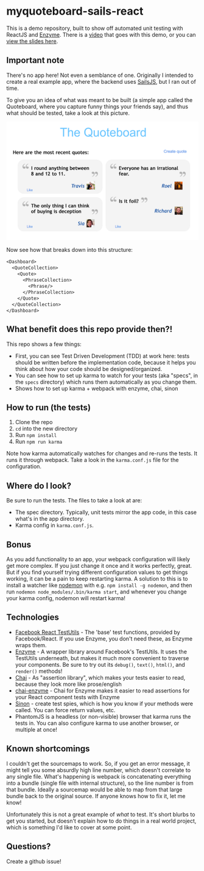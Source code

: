 # myquoteboard-sails-react

This is a demo repository, built to show off automated unit testing with ReactJS and [Enzyme](http://airbnb.io/enzyme/index.html). There is a [video](https://www.youtube.com/watch?v=DnWeoMXJBuo) that goes with this demo, or you can [view the slides here](https://docs.google.com/presentation/d/1mJuJFGOzEy07iNVIvn-_OufG_hiC4EjiI6rF7uF1smI/edit?usp=sharing).

## Important note

There's no app here! Not even a semblance of one. Originally I intended to create a real example app, where the backend uses [SailsJS](http://sailsjs.org), but I ran out of time.

To give you an idea of what was meant to be built (a simple app called the Quoteboard, where you capture funny things your friends say), and thus what should be tested, take a look at this picture.

![A view of what the Quoteboard might look like](assets/images/quoteboard_hypothetical.png)

Now see how that breaks down into this structure:

```
<Dashboard>
  <QuoteCollection>
    <Quote>
      <PhraseCollection>
        <Phrase/>
      </PhraseCollection>
    </Quote>
  </QuoteCollection>
</Dashboard>
```

## What benefit does this repo provide then?!

This repo shows a few things:

* First, you can see Test Driven Development (TDD) at work here: tests should be written before the implementation code, because it helps you think about how your code should be designed/organized.
* You can see how to set up karma to watch for your tests (aka "specs", in the `specs` directory) which runs them automatically as you change them.
* Shows how to set up karma + webpack with enzyme, chai, sinon

## How to run (the tests)

1. Clone the repo
1. `cd` into the new directory
1. Run `npm install`
1. Run `npm run karma`

Note how karma automatically watches for changes and re-runs the tests. It runs it through webpack. Take a look in the `karma.conf.js` file for the configuration.

## Where do I look?

Be sure to run the tests. The files to take a look at are:

* The spec directory. Typically, unit tests mirror the app code, in this case what's in the app directory.
* Karma config in `karma.conf.js`.

## Bonus

As you add functionality to an app, your webpack configuration will likely get more complex. If you just change it once and it works perfectly, great. But if you find yourself trying different configuration values to get things working, it can be a pain to keep restarting karma. A solution to this is to install a watcher like [nodemon](https://github.com/remy/nodemon) with e.g. `npm install -g nodemon`, and then run `nodemon node_modules/.bin/karma start`, and whenever you change your karma config, nodemon will restart karma!

## Technologies

* [Facebook React TestUtils](https://facebook.github.io/react/docs/test-utils.html) - The 'base' test functions, provided by Facebook/React. If you use Enzyme, you don't need these, as Enzyme wraps them.
* [Enzyme](http://airbnb.io/enzyme/index.html) - A wrapper library around Facebook's TestUtils. It uses the TestUtils underneath, but makes it much more convenient to traverse your components. Be sure to try out its `debug()`, `text()`, `html()`, and `render()` methods!
* [Chai](http://chaijs.com/api/bdd/) - As "assertion library", which makes your tests easier to read, because they look more like prose/english
* [chai-enzyme](https://github.com/producthunt/chai-enzyme) - Chai for Enzyme makes it easier to read assertions for your React component tests with Enzyme
* [Sinon](http://sinonjs.org/docs/) - create test spies, which is how you know if your methods were called. You can force return values, etc.
* PhantomJS is a headless (or non-visible) browser that karma runs the tests in. You can also configure karma to use another browser, or multiple at once!

## Known shortcomings

I couldn't get the sourcemaps to work. So, if you get an error message, it might tell you some absurdly high line number, which doesn't correlate to any single file. What's happening is webpack is concatenating everything into a bundle (single file with internal structure), so the line number is from that bundle. Ideally a sourcemap would be able to map from that large bundle back to the original source. If anyone knows how to fix it, let me know!

Unfortunately this is not a great example of *what* to test. It's short blurbs to get you started, but doesn't explain how to do things in a real world project, which is something I'd like to cover at some point.

## Questions?

Create a github issue!

